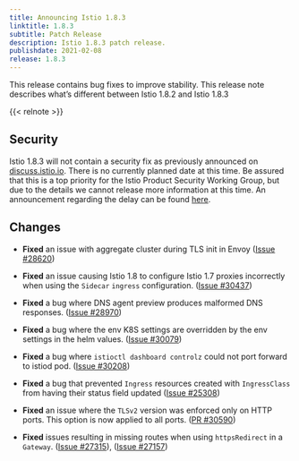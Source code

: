 ```yaml
---
title: Announcing Istio 1.8.3
linktitle: 1.8.3
subtitle: Patch Release
description: Istio 1.8.3 patch release.
publishdate: 2021-02-08
release: 1.8.3
---
```


This release contains bug fixes to improve stability. This release note describes what’s different between Istio 1.8.2 and Istio 1.8.3

{{< relnote >}}

## Security

Istio 1.8.3 will not contain a security fix as previously announced on [discuss.istio.io](https://discuss.istio.io/t/upcoming-istio-1-7-8-and-1-8-3-security-release/9593).
There is no currently planned date at this time. Be assured that this is a top priority for the Istio Product Security Working Group, but due to the details we cannot release more information at this time. An announcement regarding the delay can be found [here](https://discuss.istio.io/t/istio-1-7-8-and-1-8-3-cve-fixes-delayed/9663).

## Changes

- **Fixed** an issue with aggregate cluster during TLS init in Envoy
  ([Issue #28620](https://github.com/istio/istio/issues/28620))

- **Fixed** an issue causing Istio 1.8 to configure Istio 1.7 proxies incorrectly when using the `Sidecar` `ingress` configuration.
  ([Issue #30437](https://github.com/istio/istio/issues/30437))

- **Fixed** a bug where DNS agent preview produces malformed DNS responses.
  ([Issue #28970](https://github.com/istio/istio/issues/28970))

- **Fixed** a bug where the env K8S settings are overridden by the env settings in the helm values.
  ([Issue #30079](https://github.com/istio/istio/issues/30079))

- **Fixed** a bug where `istioctl dashboard controlz` could not port forward to istiod pod.
  ([Issue #30208](https://github.com/istio/istio/issues/30208))

- **Fixed** a bug that prevented `Ingress` resources created with `IngressClass` from having their status field updated
  ([Issue #25308](https://github.com/istio/istio/issues/25308))

- **Fixed** an issue where the `TLSv2` version was enforced only on HTTP ports. This option is now applied to all ports.
  ([PR #30590](https://github.com/istio/istio/pull/30590))

- **Fixed** issues resulting in missing routes when using `httpsRedirect` in a `Gateway`.
  ([Issue #27315](https://github.com/istio/istio/issues/27315)), ([Issue #27157](https://github.com/istio/istio/issues/27157))

